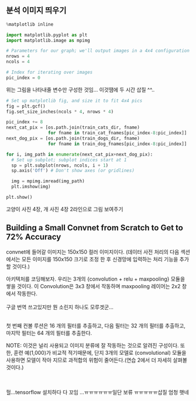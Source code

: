 
## 분석 이미지 띄우기

```python
%matplotlib inline

import matplotlib.pyplot as plt
import matplotlib.image as mpimg

# Parameters for our graph; we'll output images in a 4x4 configuration
nrows = 4
ncols = 4

# Index for iterating over images
pic_index = 0
```

위는 그림을 나타내줄 변수만 구성한 것임... 이것땜에 두 시간 삽질 ^^..

```python
# Set up matplotlib fig, and size it to fit 4x4 pics
fig = plt.gcf()
fig.set_size_inches(ncols * 4, nrows * 4)

pic_index += 8
next_cat_pix = [os.path.join(train_cats_dir, fname)
                for fname in train_cat_fnames[pic_index-8:pic_index]]
next_dog_pix = [os.path.join(train_dogs_dir, fname)
                for fname in train_dog_fnames[pic_index-8:pic_index]]

for i, img_path in enumerate(next_cat_pix+next_dog_pix):
  # Set up subplot; subplot indices start at 1
  sp = plt.subplot(nrows, ncols, i + 1)
  sp.axis('Off') # Don't show axes (or gridlines)

  img = mpimg.imread(img_path)
  plt.imshow(img)

plt.show()

```

고양이 사진 4장, 개 사진 4장 2라인으로 그림 보여주기

## Building a Small Convnet from Scratch to Get to 72% Accuracy

convnet에 들어갈 이미지는 150x150 컬러 이미지이다. (데이터 사전 처리의 다음 섹션에서는 모든 이미지를 150x150 크기로 조정 한 후 신경망에 입력하는 처리 기능을 추가할 것이다.) <br>

아키텍처를 코딩해보자. 우리는 3개의 {convolution + relu + maxpooling} 모듈을 쌓을 것이다.
이 Convolution은 3x3 창에서 작동하며 maxpooling 레이어는 2x2 창에서 작동한다.
<br>
<br>
구글 번역 쓰고있지만 뭔 소린지 하나도 모루겟군...
<br>
<br>

첫 번째 컨볼 루션은 16 개의 필터를 추출하고, 다음 필터는 32 개의 필터를 추출하고, 마지막 필터는 64 개의 필터를 추출한다.

NOTE: 이것은 널리 사용되고 이미지 분류에 잘 작동하는 것으로 알려진 구성이다. 또한, 훈련 예(1,000)가 비교적 적기때문에, 단지 3개의 모델로 (convolutional) 모듈을 사용하면 모델이 작아 지므로 과적합의 위험이 줄어든다.(연습 2에서 더 자세히 살펴볼 것이다.)

<br>
<br>
헐...tensorflow 설치하다 다 꼬임 ...ㅠㅠㅠㅠㅠㅠ일단 보류 ㅠㅠㅠㅠㅠ삽질 엄청 햇네

